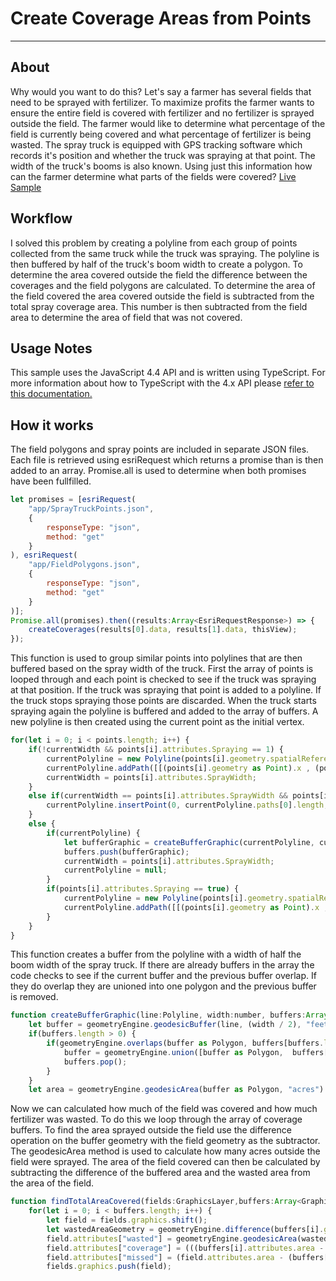 # Create Coverage Areas from Points
-------------------------------------------------------------------------------------

## About
Why would you want to do this? Let's say a farmer has several fields that need to be sprayed with fertilizer. To maximize profits the farmer wants to ensure the entire field is covered with fertilizer and no fertilizer is sprayed outside the field. The farmer would like to determine what percentage of the field is currently being covered and what percentage of fertilizer is being wasted. The spray truck is equipped with GPS tracking software which records it's position and whether the truck was spraying at that point. The width of the truck's booms is also known. Using just this information how can the farmer determine what parts of the fields were covered?
[Live Sample](https://nhaney90.github.io/creating-coverage-area-from-points/index.html)

## Workflow
I solved this problem by creating a polyline from each group of points collected from the same truck while the truck was spraying. The polyline is then buffered by half of the truck's boom width to create a polygon. To determine the area covered outside the field the difference between the coverages and the field polygons are calculated. To determine the area of the field covered the area covered outside the field is subtracted from the total spray coverage area. This number is then subtracted from the field area to determine the area of field that was not covered.

## Usage Notes
This sample uses the JavaScript 4.4 API and is written using TypeScript. For more information about how to TypeScript with the 4.x API please [refer to this documentation.](https://developers.arcgis.com/javascript/latest/guide/typescript-setup/index.html)

## How it works
The field polygons and spray points are included in separate JSON files. Each file is retrieved using esriRequest which returns a promise than is then added to an array. Promise.all is used to determine when both promises have been fullfilled.

```javascript
let promises = [esriRequest(
	"app/SprayTruckPoints.json",
    {
		responseType: "json",
		method: "get"
    }
), esriRequest(
 	"app/FieldPolygons.json",
    {
 		responseType: "json",
 		method: "get"
    }
)];
Promise.all(promises).then((results:Array<EsriRequestResponse>) => {
    createCoverages(results[0].data, results[1].data, thisView);
});
```
This function is used to group similar points into polylines that are then buffered based on the spray width of the truck. First the array of points is looped through and each point is checked to see if the truck was spraying at that position. If the truck was spraying that point is added to a polyline. If the truck stops spraying those points are discarded. When the truck starts spraying again the polyline is buffered and added to the array of buffers. A new polyline is then created using the current point as the initial vertex.

```javascript
for(let i = 0; i < points.length; i++) {
	if(!currentWidth && points[i].attributes.Spraying == 1) {
		currentPolyline = new Polyline(points[i].geometry.spatialReference);
		currentPolyline.addPath([[(points[i].geometry as Point).x , (points[i].geometry as Point).y]]);
		currentWidth = points[i].attributes.SprayWidth;
    }
    else if(currentWidth == points[i].attributes.SprayWidth && points[i].attributes.Spraying == 1) {
		currentPolyline.insertPoint(0, currentPolyline.paths[0].length, points[i].geometry as Point);
    }
    else {
		if(currentPolyline) {
			let bufferGraphic = createBufferGraphic(currentPolyline, currentWidth, buffers, bufferSymbol, template);
			buffers.push(bufferGraphic);
			currentWidth = points[i].attributes.SprayWidth;
			currentPolyline = null;
		}
		if(points[i].attributes.Spraying == true) {
			currentPolyline = new Polyline(points[i].geometry.spatialReference);
			currentPolyline.addPath([[(points[i].geometry as Point).x , (points[i].geometry as Point).y]]);
		}
    }
}
```
This function creates a buffer from the polyline with a width of half the boom width of the spray truck. If there are already buffers in the array the code checks to see if the current buffer and the previous buffer overlap. If they do overlap they are unioned into one polygon and the previous buffer is removed.

```javascript
function createBufferGraphic(line:Polyline, width:number, buffers:Array<Graphic>, symbol:SimpleFillSymbol, template:PopupTemplate): Graphic {
	let buffer = geometryEngine.geodesicBuffer(line, (width / 2), "feet");
	if(buffers.length > 0) {
		if(geometryEngine.overlaps(buffer as Polygon, buffers[buffers.length -1].geometry)) {
			buffer = geometryEngine.union([buffer as Polygon,  buffers[buffers.length -1].geometry]) as Polygon;
			buffers.pop();
		}
	}
	let area = geometryEngine.geodesicArea(buffer as Polygon, "acres").toFixed(2);
```

Now we can calculated how much of the field was covered and how much fertilizer was wasted. To do this we loop through the array of coverage buffers. To find the area sprayed outside the field use the difference operation on the buffer geometry with the field geometry as the subtractor. The geodesicArea method is used to calculate how many acres outside the field were sprayed. The area of the field covered can then be calculated by subtracting the difference of the buffered area and the wasted area from the area of the field.

```javascript
function findTotalAreaCovered(fields:GraphicsLayer,buffers:Array<Graphic>) {
	for(let i = 0; i < buffers.length; i++) {
		let field = fields.graphics.shift();
		let wastedAreaGeometry = geometryEngine.difference(buffers[i].geometry, field.geometry);
		field.attributes["wasted"] = geometryEngine.geodesicArea(wastedAreaGeometry as Polygon, "acres").toFixed(2);
		field.attributes["coverage"] = (((buffers[i].attributes.area - field.attributes.wasted)/ field.attributes.area) * 100).toFixed(2);
		field.attributes["missed"] = (field.attributes.area - (buffers[i].attributes.area - field.attributes.wasted)).toFixed(2);
		fields.graphics.push(field);
```